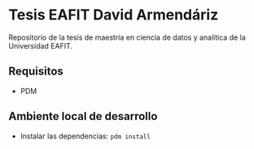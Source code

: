 # Tesis EAFIT David Armendáriz

Repositorio de la tesis de maestría en ciencia de datos y analítica de la Universidad EAFIT.

## Requisitos

- PDM

## Ambiente local de desarrollo

- Instalar las dependencias: `pdm install`
